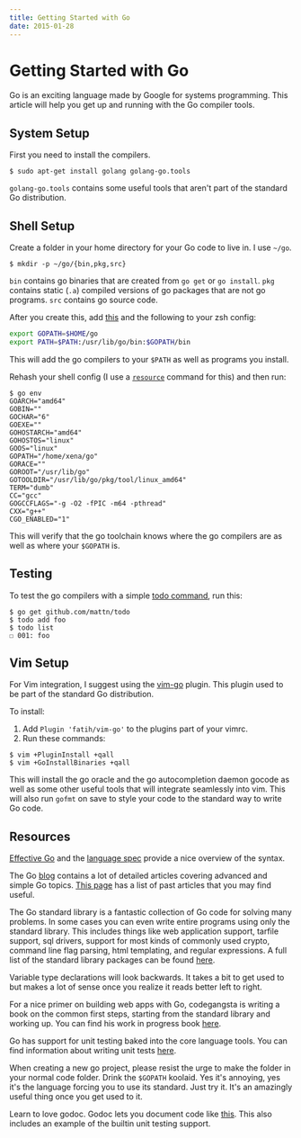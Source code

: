```yaml
---
title: Getting Started with Go
date: 2015-01-28
---
```


Getting Started with Go
=======================

Go is an exciting language made by Google for systems programming. This article
will help you get up and running with the Go compiler tools.

System Setup
------------

First you need to install the compilers.

```console
$ sudo apt-get install golang golang-go.tools
```

`golang-go.tools` contains some useful tools that aren't part of the standard
Go distribution.

Shell Setup
-----------

Create a folder in your home directory for your Go code to live in. I use
`~/go`.

```console
$ mkdir -p ~/go/{bin,pkg,src}
```

`bin` contains go binaries that are created from `go get` or `go install`.
`pkg` contains static (`.a`) compiled versions of go packages that are not go
programs. `src` contains go source code.

After you create this, add
[this](https://github.com/Xe/dotfiles/blob/master/.zsh/go-completion.zsh) and
the following to your zsh config:

```sh
export GOPATH=$HOME/go
export PATH=$PATH:/usr/lib/go/bin:$GOPATH/bin
```

This will add the go compilers to your `$PATH` as well as programs you install.

Rehash your shell config (I use
a [`resource`](https://github.com/Xe/dotfiles/blob/master/.zsh/resource.zsh#L3)
command for this) and then run:

```console
$ go env
GOARCH="amd64"
GOBIN=""
GOCHAR="6"
GOEXE=""
GOHOSTARCH="amd64"
GOHOSTOS="linux"
GOOS="linux"
GOPATH="/home/xena/go"
GORACE=""
GOROOT="/usr/lib/go"
GOTOOLDIR="/usr/lib/go/pkg/tool/linux_amd64"
TERM="dumb"
CC="gcc"
GOGCCFLAGS="-g -O2 -fPIC -m64 -pthread"
CXX="g++"
CGO_ENABLED="1"
```

This will verify that the go toolchain knows where the go compilers are as well
as where your `$GOPATH` is.

Testing
-------

To test the go compilers with a simple
[todo command](http://github.com/mattn/todo), run this:

```console
$ go get github.com/mattn/todo
$ todo add foo
$ todo list
☐ 001: foo
```

Vim Setup
---------

For Vim integration, I suggest using the
[vim-go](https://github.com/fatih/vim-go) plugin. This plugin used to be part
of the standard Go distribution.

To install:

1. Add `Plugin 'fatih/vim-go'` to the plugins part of your vimrc.
2. Run these commands:

```console
$ vim +PluginInstall +qall
$ vim +GoInstallBinaries +qall
```

This will install the go oracle and the go autocompletion daemon gocode as well
as some other useful tools that will integrate seamlessly into vim. This will
also run `gofmt` on save to style your code to the standard way to write Go
code.

Resources
---------

[Effective Go](https://golang.org/doc/effective_go.html) and the
[language spec](https://golang.org/ref/spec) provide a nice overview of the
syntax.

The Go [blog](http://blog.golang.org) contains a lot of detailed articles
covering advanced and simple Go topics.
[This page](https://golang.org/doc/#articles) has a list of past articles that
you may find useful.

The Go standard library is a fantastic collection of Go code for solving many
problems. In some cases you can even write entire programs using only the
standard library. This includes things like web application support, tarfile
support, sql drivers, support for most kinds of commonly used crypto, command
line flag parsing, html templating, and regular expressions. A full list of
the standard library packages can be found [here](http://godoc.org/-/go).

Variable type declarations will look backwards. It takes a bit to get used to
but makes a lot of sense once you realize it reads better left to right.

For a nice primer on building web apps with Go, codegangsta is writing a book
on the common first steps, starting from the standard library and working up.
You can find his work in progress book
[here](http://codegangsta.gitbooks.io/building-web-apps-with-go/).

Go has support for unit testing baked into the core language tools. You can
find information about writing unit tests [here](http://golang.org/pkg/testing/).

When creating a new go project, please resist the urge to make the folder in your
normal code folder. Drink the `$GOPATH` koolaid. Yes it's annoying, yes it's the
language forcing you to use its standard. Just try it. It's an amazingly useful
thing once you get used to it.

Learn to love godoc. Godoc lets you document code like
[this](https://gist.github.com/Xe/b973e30d81280899955d). This also includes an
example of the builtin unit testing support.
